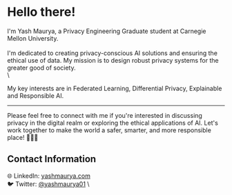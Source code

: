 # Hello there!

I'm Yash Maurya, a Privacy Engineering Graduate student at Carnegie Mellon University. \
\
I'm dedicated to creating privacy-conscious AI solutions and ensuring the ethical use of data. My mission is to design robust privacy systems for the greater good of society. \
\

My key interests are in Federated Learning, Differential Privacy, Explainable and Responsible AI. 

---

Please feel free to connect with me if you're interested in discussing privacy in the digital realm or exploring the ethical applications of AI. Let's work together to make the world a safer, smarter, and more responsible place! 🚀🌐🤖

## Contact Information
🌐 LinkedIn: [yashmaurya.com](https://www.linkedin.com/in/yashmaurya/) \
🐦 Twitter: [@yashmaurya01](https://twitter.com/yashmaurya01) \
